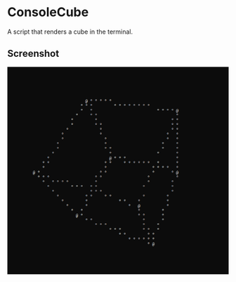 # ConsoleCube
A script that renders a cube in the terminal.

## Screenshot
![alt text](https://github.com/Flederossi/ConsoleCube/blob/main/Screen.png)
